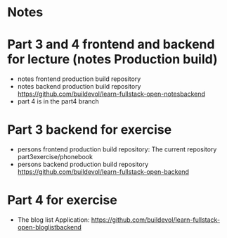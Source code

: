 # Notes

# Part 3 and 4 frontend and backend for lecture (notes Production build)

- notes frontend production build repository
- notes backend production build repository https://github.com/buildevol/learn-fullstack-open-notesbackend
- part 4 is in the part4 branch

# Part 3 backend for exercise

- persons frontend production build repository: The current repository part3exercise/phonebook
- persons backend production build repository https://github.com/buildevol/learn-fullstack-open-backend

# Part 4 for exercise

- The blog list Application: https://github.com/buildevol/learn-fullstack-open-bloglistbackend
